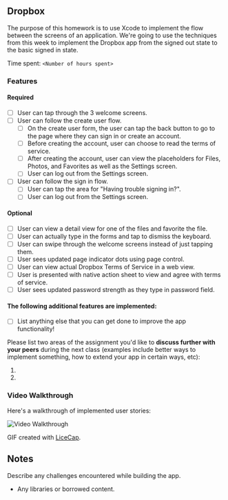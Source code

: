 ## Dropbox

The purpose of this homework is to use Xcode to implement the flow between the screens of an application. We're going to use the techniques from this week to implement the Dropbox app from the signed out state to the basic signed in state.

Time spent: `<Number of hours spent>`

### Features

#### Required

- [ ] User can tap through the 3 welcome screens.
- [ ] User can follow the create user flow.
  - [ ] On the create user form, the user can tap the back button to go to the page where they can sign in or create an account.
  - [ ] Before creating the account, user can choose to read the terms of service.
  - [ ] After creating the account, user can view the placeholders for Files, Photos, and Favorites as well as the Settings screen.
  - [ ] User can log out from the Settings screen.
- [ ] User can follow the sign in flow.
  - [ ] User can tap the area for "Having trouble signing in?".
  - [ ] User can log out from the Settings screen.

#### Optional

- [ ] User can view a detail view for one of the files and favorite the file.
- [ ] User can actually type in the forms and tap to dismiss the keyboard.
- [ ] User can swipe through the welcome screens instead of just tapping them.
- [ ] User sees updated page indicator dots using page control.
- [ ] User can view actual Dropbox Terms of Service in a web view.
- [ ] User is presented with native action sheet to view and agree with terms of service.
- [ ] User sees updated password strength as they type in password field.

#### The following **additional** features are implemented:

- [ ] List anything else that you can get done to improve the app functionality!

Please list two areas of the assignment you'd like to **discuss further with your peers** during the next class (examples include better ways to implement something, how to extend your app in certain ways, etc):

1. 
2. 

### Video Walkthrough 

Here's a walkthrough of implemented user stories:

<img src='http://i.imgur.com/link/to/your/gif/file.gif' title='Video Walkthrough' width='' alt='Video Walkthrough' />

GIF created with [LiceCap](http://www.cockos.com/licecap/).

## Notes

Describe any challenges encountered while building the app.

* Any libraries or borrowed content.